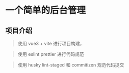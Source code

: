 # 一个简单的后台管理

## 项目介绍

> 使用 vue3 + vite 进行项目构建，

> 使用 eslint prettier 进行代码规范

> 使用 husky lint-staged 和 commitizen 规范代码提交
